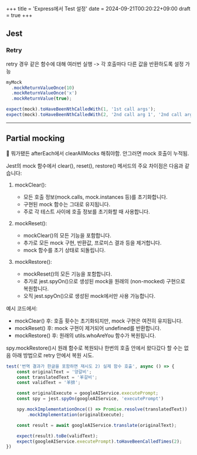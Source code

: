 +++
title = 'Express에서 Test 설정'
date = 2024-09-21T00:20:22+09:00
draft = true
+++
## Jest

### Retry
retry 경우 같은 함수에 대해 여러번 실행 -> 각 호출마다 다른 값을 반환하도록 설정 가능

```js
myMock
  .mockReturnValueOnce(10)
  .mockReturnValueOnce('x')
  .mockReturnValue(true);

expect(mock).toHaveBeenNthCalledWith(1, '1st call args');
expect(mock).toHaveBeenNthCalledWith(2, '2nd call arg 1', '2nd call arg 2');
```

----
## Partial mocking
💎 뭐가됐든 afterEach에서 clearAllMocks 해줘야함. 안그러면 mock 호출이 누적됨.

Jest의 mock 함수에서 clear(), reset(), restore() 메서드의 주요 차이점은 다음과 같습니다:

1. mockClear():
   - 모든 호출 정보(mock.calls, mock.instances 등)를 초기화합니다.
   - 구현된 mock 함수는 그대로 유지됩니다.
   - 주로 각 테스트 사이에 호출 정보를 초기화할 때 사용합니다.

2. mockReset():
   - mockClear()의 모든 기능을 포함합니다.
   - 추가로 모든 mock 구현, 반환값, 프로미스 결과 등을 제거합니다.
   - mock 함수를 초기 상태로 되돌립니다.

3. mockRestore():
   - mockReset()의 모든 기능을 포함합니다.
   - 추가로 jest.spyOn()으로 생성된 mock을 원래의 (non-mocked) 구현으로 복원합니다.
   - 오직 jest.spyOn()으로 생성된 mock에서만 사용 가능합니다.

예시 코드에서:
- mockClear() 후: 호출 횟수는 초기화되지만, mock 구현은 여전히 유지됩니다.
- mockReset() 후: mock 구현이 제거되어 undefined를 반환합니다.
- mockRestore() 후: 원래의 utils.whoAreYou 함수가 복원됩니다.

spy.mockRestore()시 원래 함수로 복원되나 한번의 호출 안에서 왔다갔다 할 수는 없음
아래 방법으로 retry 안에서 복원 시도.

```js
test('번역 결과가 한글을 포함하면 재시도 2) 실제 함수 호출', async () => {
	const originalText = '양갈비';
	const translatedText = '羊갈비';
	const validText = '羊排';

	const originalExecute = googleAIService.executePrompt;
	const spy = jest.spyOn(googleAIService, 'executePrompt')

	spy.mockImplementationOnce(() => Promise.resolve(translatedText))
		.mockImplementation(originalExecute);

	const result = await googleAIService.translate(originalText);

	expect(result).toBe(validText);
	expect(googleAIService.executePrompt).toHaveBeenCalledTimes(2);
})
```